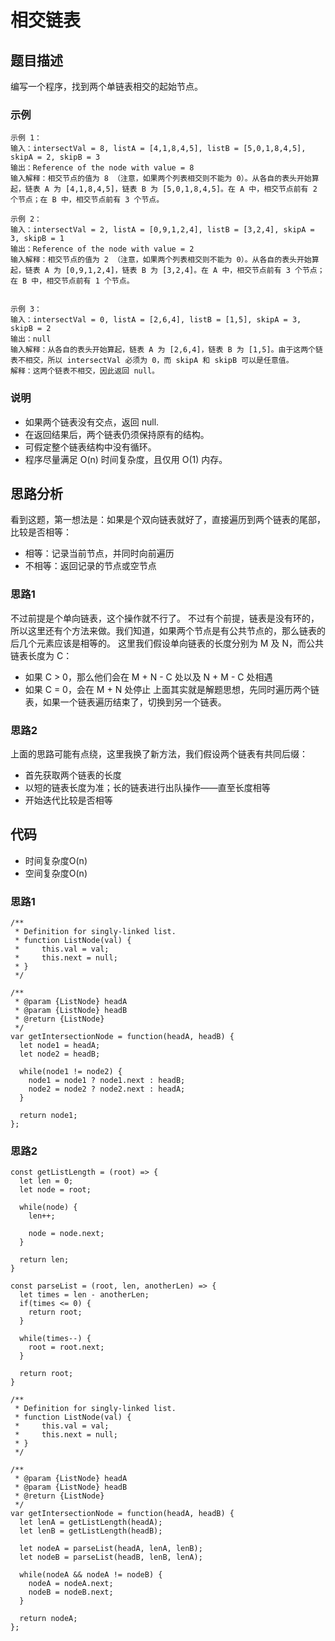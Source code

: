 # 相交链表

## 题目描述
编写一个程序，找到两个单链表相交的起始节点。

### 示例
```
示例 1：
输入：intersectVal = 8, listA = [4,1,8,4,5], listB = [5,0,1,8,4,5], skipA = 2, skipB = 3
输出：Reference of the node with value = 8
输入解释：相交节点的值为 8 （注意，如果两个列表相交则不能为 0）。从各自的表头开始算起，链表 A 为 [4,1,8,4,5]，链表 B 为 [5,0,1,8,4,5]。在 A 中，相交节点前有 2 个节点；在 B 中，相交节点前有 3 个节点。
 
示例 2：
输入：intersectVal = 2, listA = [0,9,1,2,4], listB = [3,2,4], skipA = 3, skipB = 1
输出：Reference of the node with value = 2
输入解释：相交节点的值为 2 （注意，如果两个列表相交则不能为 0）。从各自的表头开始算起，链表 A 为 [0,9,1,2,4]，链表 B 为 [3,2,4]。在 A 中，相交节点前有 3 个节点；在 B 中，相交节点前有 1 个节点。
 

示例 3：
输入：intersectVal = 0, listA = [2,6,4], listB = [1,5], skipA = 3, skipB = 2
输出：null
输入解释：从各自的表头开始算起，链表 A 为 [2,6,4]，链表 B 为 [1,5]。由于这两个链表不相交，所以 intersectVal 必须为 0，而 skipA 和 skipB 可以是任意值。
解释：这两个链表不相交，因此返回 null。
```

### 说明
- 如果两个链表没有交点，返回 null.
- 在返回结果后，两个链表仍须保持原有的结构。
- 可假定整个链表结构中没有循环。
- 程序尽量满足 O(n) 时间复杂度，且仅用 O(1) 内存。

## 思路分析
看到这题，第一想法是：如果是个双向链表就好了，直接遍历到两个链表的尾部，比较是否相等：
- 相等：记录当前节点，并同时向前遍历
- 不相等：返回记录的节点或空节点

### 思路1
不过前提是个单向链表，这个操作就不行了。
不过有个前提，链表是没有环的，所以这里还有个方法来做。我们知道，如果两个节点是有公共节点的，那么链表的后几个元素应该是相等的。
这里我们假设单向链表的长度分别为 M 及 N，而公共链表长度为 C：
- 如果 C > 0，那么他们会在 M + N - C 处以及 N + M - C 处相遇
- 如果 C = 0，会在 M + N 处停止
上面其实就是解题思想，先同时遍历两个链表，如果一个链表遍历结束了，切换到另一个链表。

### 思路2
上面的思路可能有点绕，这里我换了新方法，我们假设两个链表有共同后缀：
- 首先获取两个链表的长度
- 以短的链表长度为准；长的链表进行出队操作——直至长度相等
- 开始迭代比较是否相等

## 代码
- 时间复杂度O(n)
- 空间复杂度O(n)

### 思路1
```
/**
 * Definition for singly-linked list.
 * function ListNode(val) {
 *     this.val = val;
 *     this.next = null;
 * }
 */

/**
 * @param {ListNode} headA
 * @param {ListNode} headB
 * @return {ListNode}
 */
var getIntersectionNode = function(headA, headB) {
  let node1 = headA;
  let node2 = headB;

  while(node1 != node2) {
    node1 = node1 ? node1.next : headB;
    node2 = node2 ? node2.next : headA;
  }

  return node1;
};
```

### 思路2
```
const getListLength = (root) => {
  let len = 0;
  let node = root;

  while(node) {
    len++;

    node = node.next;
  }

  return len;
}

const parseList = (root, len, anotherLen) => {
  let times = len - anotherLen;
  if(times <= 0) {
    return root;
  }

  while(times--) {
    root = root.next;
  }

  return root;
}

/**
 * Definition for singly-linked list.
 * function ListNode(val) {
 *     this.val = val;
 *     this.next = null;
 * }
 */

/**
 * @param {ListNode} headA
 * @param {ListNode} headB
 * @return {ListNode}
 */
var getIntersectionNode = function(headA, headB) {
  let lenA = getListLength(headA);
  let lenB = getListLength(headB);

  let nodeA = parseList(headA, lenA, lenB);
  let nodeB = parseList(headB, lenB, lenA);

  while(nodeA && nodeA != nodeB) {
    nodeA = nodeA.next;
    nodeB = nodeB.next;
  }

  return nodeA;
};
```